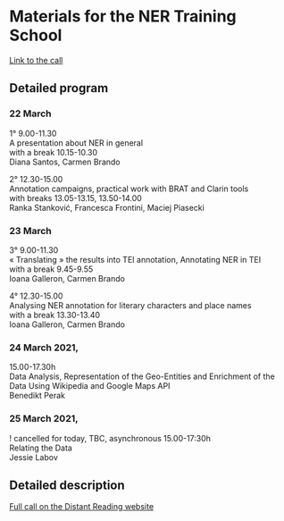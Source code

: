 # Materials for the NER Training School
[Link to the call](https://www.distant-reading.net/calls/call-ner-geo-tagging-ts/)

## Detailed program
### 22 March
1° 9.00-11.30  
A presentation about NER in general  
with a break 10.15-10.30  
Diana Santos, Carmen Brando

2° 12.30-15.00  
Annotation campaigns, practical work with BRAT and Clarin tools  
with breaks 13.05-13.15, 13.50-14.00  
Ranka Stanković, Francesca Frontini, Maciej Piasecki

### 23 March
3° 9.00-11.30  
« Translating » the results into TEI annotation, Annotating NER in TEI  
with a break 9.45-9.55  
Ioana Galleron, Carmen Brando

4° 12.30-15.00  
Analysing NER annotation for literary characters and place names  
with a break 13.30-13.40  
Ioana Galleron, Carmen Brando

### 24 March 2021, 
15.00-17.30h  
Data Analysis, Representation of the Geo-Entities and Enrichment of the Data Using Wikipedia and Google Maps API  
Benedikt Perak

### 25 March 2021,  
! cancelled for today, TBC, asynchronous
15.00-17:30h  
Relating the Data  
Jessie Labov

## Detailed description
[Full call on the Distant Reading website](https://www.distant-reading.net/calls/call-ner-geo-tagging-ts/)
